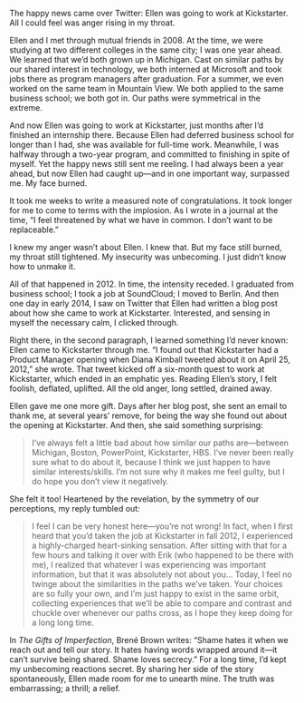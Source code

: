 The happy news came over Twitter: Ellen was going to work at Kickstarter. All I could feel was anger rising in my throat.

Ellen and I met through mutual friends in 2008. At the time, we were studying at two different colleges in the same city; I was one year ahead. We learned that we’d both grown up in Michigan. Cast on similar paths by our shared interest in technology, we both interned at Microsoft and took jobs there as program managers after graduation. For a summer, we even worked on the same team in Mountain View. We both applied to the same business school; we both got in. Our paths were symmetrical in the extreme.

And now Ellen was going to work at Kickstarter, just months after I’d finished an internship there. Because Ellen had deferred business school for longer than I had, she was available for full-time work. Meanwhile, I was halfway through a two-year program, and committed to finishing in spite of myself. Yet the happy news still sent me reeling. I had always been a year ahead, but now Ellen had caught up—and in one important way, surpassed me. My face burned.

It took me weeks to write a measured note of congratulations. It took longer for me to come to terms with the implosion. As I wrote in a journal at the time, “I feel threatened by what we have in common. I don’t want to be replaceable.”

I knew my anger wasn’t about Ellen. I knew that. But my face still burned, my throat still tightened. My insecurity was unbecoming. I just didn’t know how to unmake it.

All of that happened in 2012. In time, the intensity receded. I graduated from business school; I took a job at SoundCloud; I moved to Berlin. And then one day in early 2014, I saw on Twitter that Ellen had written a blog post about how she came to work at Kickstarter. Interested, and sensing in myself the necessary calm, I clicked through.

Right there, in the second paragraph, I learned something I’d never known: Ellen came to Kickstarter through me. “I found out that Kickstarter had a Product Manager opening when Diana Kimball tweeted about it on April 25, 2012,” she wrote. That tweet kicked off a six-month quest to work at Kickstarter, which ended in an emphatic yes. Reading Ellen’s story, I felt foolish, deflated, uplifted. All the old anger, long settled, drained away.

Ellen gave me one more gift. Days after her blog post, she sent an email to thank me, at several years’ remove, for being the way she found out about the opening at Kickstarter. And then, she said something surprising:

> I’ve always felt a little bad about how similar our paths are—between Michigan, Boston, PowerPoint, Kickstarter, HBS. I’ve never been really sure what to do about it, because I think we just happen to have similar interests/skills. I’m not sure why it makes me feel guilty, but I do hope you don’t view it negatively.

She felt it too! Heartened by the revelation, by the symmetry of our perceptions, my reply tumbled out:

> I feel I can be very honest here—you’re not wrong! In fact, when I first heard that you’d taken the job at Kickstarter in fall 2012, I experienced a highly-charged heart-sinking sensation. After sitting with that for a few hours and talking it over with Erik (who happened to be there with me), I realized that whatever I was experiencing was important information, but that it was absolutely not about you… Today, I feel no twinge about the similarities in the paths we’ve taken. Your choices are so fully your own, and I’m just happy to exist in the same orbit, collecting experiences that we’ll be able to compare and contrast and chuckle over whenever our paths cross, as I hope they keep doing for a long long time.

In *The Gifts of Imperfection*, Brené Brown writes: “Shame hates it when we reach out and tell our story. It hates having words wrapped around it—it can’t survive being shared. Shame loves secrecy.” For a long time, I’d kept my unbecoming reactions secret. By sharing her side of the story spontaneously, Ellen made room for me to unearth mine. The truth was embarrassing; a thrill; a relief.